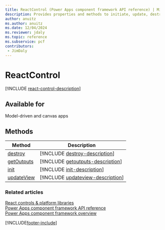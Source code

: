 ```yaml
---
title: ReactControl (Power Apps component framework API reference) | MicrosoftDocs
description: Provides properties and methods to initiate, update, destroy and perform various actions to build a component using a ReactControl.
author: anuitz
ms.author: anuitz
ms.date: 12/04/2024
ms.reviewer: jdaly
ms.topic: reference
ms.subservice: pcf
contributors:
 - JimDaly
---
```


# ReactControl

[!INCLUDE [react-control-description](includes/react-control-description.md)]

## Available for

Model-driven and canvas apps

## Methods

|Method | Description |
| ------------- |-------------|
|[destroy](react-control/destroy.md)|[!INCLUDE [destroy-description](react-control/includes/destroy-description.md)]| 
|[getOutputs](react-control/getoutputs.md)|[!INCLUDE [getoutputs-description](react-control/includes/getoutputs-description.md)]|
|[init](react-control/init.md)|[!INCLUDE [init-description](react-control/includes/init-description.md)]|
|[updateView](react-control/updateview.md)|[!INCLUDE [updateview-description](react-control/includes/updateview-description.md)]|

### Related articles

[React controls & platform libraries](../react-controls-platform-libraries.md)<br />
[Power Apps component framework API reference](../reference/index.md)<br/>
[Power Apps component framework overview](../overview.md)

[!INCLUDE[footer-include](../../../includes/footer-banner.md)]
